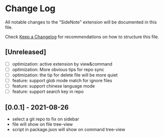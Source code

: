 # Change Log

All notable changes to the "SideNote" extension will be documented in this file.

Check [Keep a Changelog](http://keepachangelog.com/) for recommendations on how to structure this file.

## [Unreleased]

- [ ] optimization: active extension by view&command
- [ ] optimization: More obvious tips for repo sync
- [ ] optimization: the tip for delete file will be more quiet
- [ ] feature: support glob mode match for ignore files
- [ ] feature: support chinese language mode
- [ ] feature: support search key in repo

## [0.0.1] - 2021-08-26

- select a git repo to fix on sidebar
- file will show on file tree-view
- script in package.json will show on command tree-view